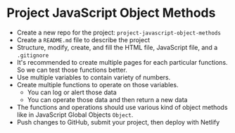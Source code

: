 # Project JavaScript Object Methods

- Create a new repo for the project: `project-javascript-object-methods`
- Create a `README.md` file to describe the project
- Structure, modify, create, and fill the HTML file, JavaScript file, and a `.gitignore`
- It's recommended to create multiple pages for each particular functions. So we can test those functions better.
- Use multiple variables to contain variety of numbers.
- Create multiple functions to operate on those variables.
  - You can log or alert those data
  - You can operate those data and then return a new data
- The functions and operations should use various kind of object methods like in JavaScript Global Objects `Object`.
- Push changes to GitHub, submit your project, then deploy with Netlify
